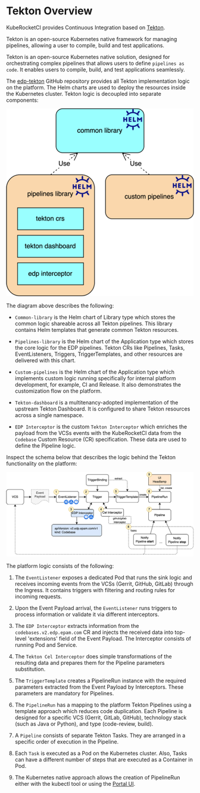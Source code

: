 # Tekton Overview

KubeRocketCI provides Continuous Integration based on [Tekton](https://tekton.dev/).

Tekton is an open-source Kubernetes native framework for managing pipelines, allowing a user to compile, build and
test applications.

Tekton is an open-source Kubernetes native solution, designed for orchestrating complex pipelines that allows users to define `pipelines as code`. It enables users to compile, build, and test applications seamlessly.

The [edp-tekton](https://github.com/epam/edp-tekton) GitHub repository provides all Tekton implementation logic on the platform.
The Helm charts are used to deploy the resources inside the Kubernetes cluster.
Tekton logic is decoupled into separate components:

![Edp-tekton components diagram](../../assets/operator-guide/edp-tekton-components-diagram.png)

The diagram above describes the following:

* `Common-library` is the Helm chart of Library type which stores the common logic shareable across all Tekton pipelines.
This library contains Helm templates that generate common Tekton resources.

* `Pipelines-library` is the Helm chart of the Application type which stores the core logic for the EDP pipelines.
Tekton CRs like Pipelines, Tasks, EventListeners, Triggers, TriggerTemplates, and other resources are delivered with
this chart.

* `Custom-pipelines` is the Helm chart of the Application type which implements custom logic running
specifically for internal platform development, for example, CI and Release.
It also demonstrates the customization flow on the platform.

* `Tekton-dashboard` is a multitenancy-adopted implementation of the upstream Tekton Dashboard.
It is configured to share Tekton resources across a single namespace.

* `EDP Interceptor` is the custom `Tekton Interceptor` which enriches the payload from the VCSs events with the KubeRocketCI data from the `Codebase` Custom Resource (CR) specification. These data are used to define the Pipeline logic.

Inspect the schema below that describes the logic behind the Tekton functionality on the platform:

![Component view for the Tekton on KubeRocketCI](../../assets/operator-guide/edp-tekton-component-view-diagram.png)

The platform logic consists of the following:

1. The `EventListener` exposes a dedicated Pod that runs the sink logic and receives incoming events from the
VCSs (Gerrit, GitHub, GitLab) through the Ingress. It contains triggers with filtering and routing rules for
incoming requests.

2. Upon the Event Payload arrival, the `EventListener` runs triggers to process information or validate it via
different interceptors.

3. The `EDP Interceptor` extracts information from the `codebases.v2.edp.epam.com` CR and injects the received data
into top-level 'extensions' field of the Event Payload. The Interceptor consists of running Pod and Service.

4. The `Tekton Cel Interceptor` does simple transformations of the resulting data and prepares them for the Pipeline
parameters substitution.

5. The `TriggerTemplate` creates a PipelineRun instance with the required parameters extracted from the Event Payload
by Interceptors. These parameters are mandatory for Pipelines.

6. The `PipelineRun` has a mapping to the platform Tekton Pipelines using a template approach which reduces code duplication.
Each Pipeline is designed for a specific VCS (Gerrit, GitLab, GitHub), technology stack (such as Java or Python),
and type (code-review, build).

7. A `Pipeline` consists of separate Tekton Tasks. They are arranged in a specific order of execution
in the Pipeline.

8. Each `Task` is executed as a Pod on the Kubernetes cluster.
Also, Tasks can have a different number of steps that are executed as a Container in Pod.

9. The Kubernetes native approach allows the creation of PipelineRun either with the kubectl tool or
using the [Portal UI](../../user-guide/application.md#manage-applications).
